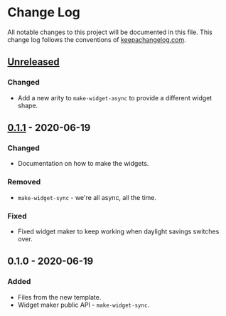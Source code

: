# Change Log
All notable changes to this project will be documented in this file. This change log follows the conventions of [keepachangelog.com](http://keepachangelog.com/).

## [Unreleased]
### Changed
- Add a new arity to `make-widget-async` to provide a different widget shape.

## [0.1.1] - 2020-06-19
### Changed
- Documentation on how to make the widgets.

### Removed
- `make-widget-sync` - we're all async, all the time.

### Fixed
- Fixed widget maker to keep working when daylight savings switches over.

## 0.1.0 - 2020-06-19
### Added
- Files from the new template.
- Widget maker public API - `make-widget-sync`.

[Unreleased]: https://github.com/your-name/eightpuzzzle/compare/0.1.1...HEAD
[0.1.1]: https://github.com/your-name/eightpuzzzle/compare/0.1.0...0.1.1
